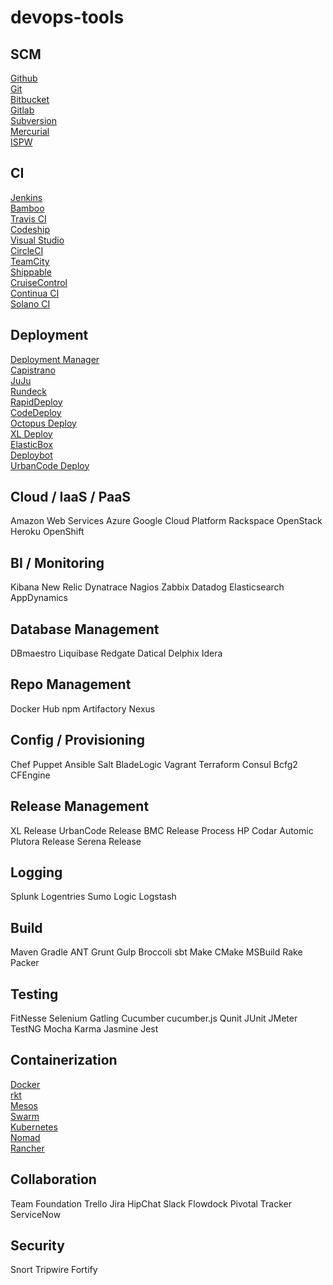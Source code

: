 # devops-tools

## SCM
[Github](https://github.com/)\
[Git](https://git-scm.com/)\
[Bitbucket](https://bitbucket.org/)\
[Gitlab](https://gitlab.com/)\
[Subversion](https://subversion.apache.org/)\
[Mercurial](https://www.mercurial-scm.org/)\
[ISPW](https://compuware.com/ispw-source-code-management/)

## CI
[Jenkins](https://jenkins.io/)\
[Bamboo](https://fr.atlassian.com/software/bamboo)\
[Travis CI](https://travis-ci.org/)\
[Codeship](https://codeship.com/)\
[Visual Studio](https://visualstudio.microsoft.com/fr/team-services/continuous-integration/)\
[CircleCI](https://circleci.com/)\
[TeamCity](https://www.jetbrains.com/teamcity/)\
[Shippable](www.shippable.com/)\
[CruiseControl](cruisecontrol.sourceforge.net/)\
[Continua CI](https://www.finalbuilder.com/continua-ci)\
[Solano CI](https://ci.solanolabs.com/)

## Deployment

[Deployment Manager](https://cloud.google.com/deployment-manager/)\
[Capistrano](https://capistranorb.com/)\
[JuJu](https://jujucharms.com/)\
[Rundeck](https://www.rundeck.com/open-source)\
[RapidDeploy](RapidDeploy)\
[CodeDeploy]()\
[Octopus Deploy](https://aws.amazon.com/fr/codedeploy/)\
[XL Deploy](https://xebialabs.com/products/xl-deploy/)\
[ElasticBox](https://elasticbox.com/)\
[Deploybot](https://deploybot.com/)\
[UrbanCode Deploy](https://developer.ibm.com/urbancode/products/urbancode-deploy/)

## Cloud / IaaS / PaaS

Amazon Web Services
Azure
Google Cloud Platform
Rackspace
OpenStack
Heroku
OpenShift

## BI / Monitoring

Kibana
New Relic
Dynatrace
Nagios
Zabbix
Datadog
Elasticsearch
AppDynamics

## Database Management
DBmaestro
Liquibase
Redgate
Datical
Delphix
Idera

## Repo Management

Docker Hub
npm
Artifactory
Nexus

## Config / Provisioning

Chef
Puppet
Ansible
Salt
BladeLogic
Vagrant
Terraform
Consul
Bcfg2
CFEngine

## Release Management

XL Release
UrbanCode Release
BMC Release Process
HP Codar
Automic
Plutora Release
Serena Release

## Logging

Splunk
Logentries
Sumo Logic
Logstash

## Build

Maven
Gradle
ANT
Grunt
Gulp
Broccoli
sbt
Make
CMake
MSBuild
Rake
Packer

## Testing

FitNesse
Selenium
Gatling
Cucumber
cucumber.js
Qunit
JUnit
JMeter
TestNG
Mocha
Karma
Jasmine
Jest

## Containerization
[Docker](https://www.docker.com/)\
[rkt](https://coreos.com/rkt/)\
[Mesos](mesos.apache.org/)\
[Swarm](https://docs.docker.com/engine/swarm/swarm-tutorial/)\
[Kubernetes](https://kubernetes.io/)\
[Nomad](https://www.nomadproject.io/)\
[Rancher](https://rancher.com/)

## Collaboration

Team Foundation
Trello
Jira
HipChat
Slack
Flowdock
Pivotal Tracker
ServiceNow

## Security

Snort
Tripwire
Fortify
